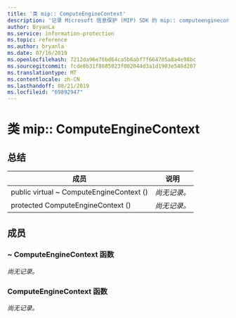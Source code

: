 ```yaml
---
title: '类 mip:: ComputeEngineContext'
description: '记录 Microsoft 信息保护 (MIP) SDK 的 mip:: computeenginecontext 类。'
author: BryanLa
ms.service: information-protection
ms.topic: reference
ms.author: bryanla
ms.date: 07/16/2019
ms.openlocfilehash: 7212da96e76bd64ca5b6abf7f664705a8a4e98bc
ms.sourcegitcommit: fcde8b31f8685023f002044d3a1d1903e548d207
ms.translationtype: MT
ms.contentlocale: zh-CN
ms.lasthandoff: 08/21/2019
ms.locfileid: "69892947"
---
```

# <a name="class-mipcomputeenginecontext"></a>类 mip:: ComputeEngineContext 
  
## <a name="summary"></a>总结
 成员                        | 说明                                
--------------------------------|---------------------------------------------
public virtual ~ ComputeEngineContext ()  | _尚无记录。_
protected ComputeEngineContext ()  | _尚无记录。_
  
## <a name="members"></a>成员
  
### <a name="computeenginecontext-function"></a>~ ComputeEngineContext 函数
_尚无记录。_

  
### <a name="computeenginecontext-function"></a>ComputeEngineContext 函数
_尚无记录。_
